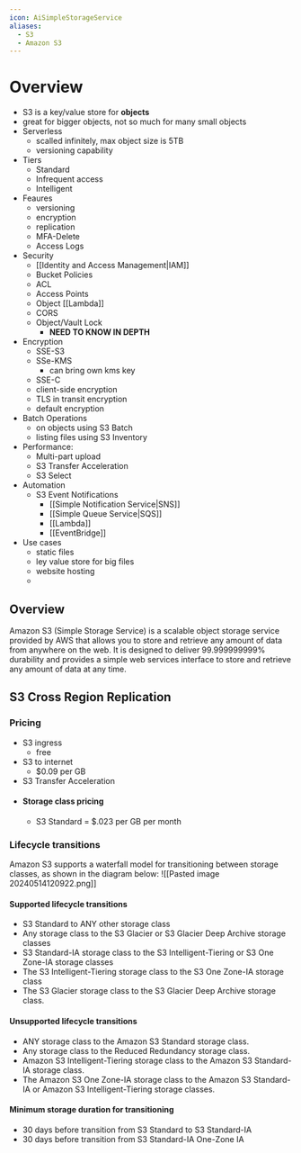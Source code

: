 ```yaml
---
icon: AiSimpleStorageService
aliases:
  - S3
  - Amazon S3
---
```

# Overview

- S3 is a key/value store for **objects**
- great for bigger objects, not so much for many small objects
- Serverless
	- scalled infinitely, max object size is 5TB
	- versioning capability
- Tiers
	- Standard
	- Infrequent access
	- Intelligent
- Feaures
	- versioning
	- encryption
	- replication
	- MFA-Delete
	- Access Logs
- Security
	- [[Identity and Access Management|IAM]]
	- Bucket Policies
	- ACL
	- Access Points
	- Object [[Lambda]]
	- CORS
	- Object/Vault Lock
		- **NEED TO KNOW IN DEPTH**
- Encryption
	- SSE-S3
	- SSe-KMS
		- can bring own kms key
	- SSE-C
	- client-side encryption
	- TLS in transit encryption
	- default encryption
- Batch Operations
	- on objects using S3 Batch
	- listing files using S3 Inventory
- Performance: 
	- Multi-part upload
	- S3 Transfer Acceleration
	- S3 Select
- Automation
	- S3 Event Notifications
		- [[Simple Notification Service|SNS]]
		- [[Simple Queue Service|SQS]]
		- [[Lambda]]
		- [[EventBridge]]
- Use cases
	- static files
	- ley value store for big files
	- website hosting
	- 

## Overview 
Amazon S3 (Simple Storage Service) is a scalable object storage service provided by AWS that allows you to store and retrieve any amount of data from anywhere on the web. It is designed to deliver 99.999999999% durability and provides a simple web services interface to store and retrieve any amount of data at any time.
## S3 Cross Region Replication 

### Pricing
- S3 ingress
	- free
- S3 to internet
	- $0.09 per GB
-  S3 Transfer Acceleration 
- #### Storage class pricing
	- S3 Standard = $.023 per GB per month

### Lifecycle transitions

Amazon S3 supports a waterfall model for transitioning between storage classes, as shown in the diagram below:
![[Pasted image 20240514120922.png]]
#### Supported lifecycle transitions
- S3 Standard to ANY other storage class
- Any storage class to the S3 Glacier or S3 Glacier Deep Archive storage classes
- S3 Standard-IA storage class to the S3 Intelligent-Tiering or S3 One Zone-IA storage classes
- The S3 Intelligent-Tiering storage class to the S3 One Zone-IA storage class
- The S3 Glacier storage class to the S3 Glacier Deep Archive storage class.

#### Unsupported lifecycle transitions
- ANY storage class to the Amazon S3 Standard storage class. 
- Any storage class to the Reduced Redundancy storage class. 
- Amazon S3 Intelligent-Tiering storage class to the Amazon S3 Standard-IA storage class. 
- The Amazon S3 One Zone-IA storage class to the Amazon S3 Standard-IA or Amazon S3 Intelligent-Tiering storage classes. 

#### Minimum storage duration for transitioning
- 30 days before transition from S3 Standard to S3 Standard-IA
- 30 days before transition from S3 Standard-IA One-Zone IA